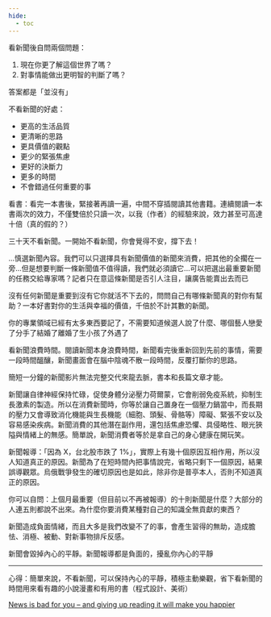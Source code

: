 ```yaml
---
hide:
  - toc
---
```


看新聞後自問兩個問題：

1. 現在你更了解這個世界了嗎？
1. 對事情能做出更明智的判斷了嗎？

答案都是「並沒有」

不看新聞的好處：

* 更高的生活品質
* 更清晰的思路
* 更具價值的觀點
* 更少的緊張焦慮
* 更好的決斷力
* 更多的時間
* 不會錯過任何重要的事

看書：看完一本書後，緊接著再讀一遍，中間不穿插閱讀其他書籍。連續閱讀一本書兩次的效力，不僅雙倍於只讀一次，以我（作者）的經驗來說，效力甚至可高達十倍（真的假的？）

三十天不看新聞。一開始不看新聞，你會覺得不安，撐下去！

...慎選新聞內容。我們可以只選擇具有新聞價值的新聞來消費，把其他的全擱在一旁...但是想要判斷一條新聞值不值得讀，我們就必須讀它...可以把選出最重要新聞的任務交給專家嗎？記者只在意這條新聞是否引人注目，讓廣告能賣出去而已

沒有任何新聞是重要到沒有它你就活不下去的，問問自己有哪條新聞真的對你有幫助？一本好書對你的生活與幸福的價值，千倍於不計其數的新聞。

你的專業領域已經有太多東西要記了，不需要知道候選人說了什麼、哪個藝人戀愛了分手了結婚了離婚了生小孩了外遇了

看新聞浪費時間。閱讀新聞本身浪費時間，新聞看完後重新回到先前的事情，需要一段時間醞釀，新聞畫面會在腦中陰魂不散一段時間，反覆打斷你的思路。

簡短一分鐘的新聞影片無法完整交代來龍去脈，書本和長篇文章才能。

新聞讓自律神經保持忙碌，促使身體分泌壓力荷爾蒙，它會削弱免疫系統，抑制生長激素的製造。所以在消費新聞時，你等於讓自己置身在一個壓力鍋當中，而長期的壓力又會導致消化機能與生長機能（細胞、頭髮、骨骼等）障礙、緊張不安以及容易感染疾病。新聞消費的其他潛在副作用，還包括焦慮恐懼、具侵略性、眼光狹隘與情緒上的無感。簡單說，新聞消費者等於是拿自己的身心健康在開玩笑。

新聞報導：「因為 X，台北股市跌了 1%」，實際上有幾十個原因互相作用，所以沒人知道真正的原因。新聞為了在短時間內把事情說完，省略只剩下一個原因，結果誤導觀眾。烏俄戰爭發生的確切原因也是如此，除非你是普亭本人，否則不知道真正的原因。

你可以自問：上個月最重要（但目前以不再被報導）的十則新聞是什麼？大部分的人連五則都說不出來。為什麼你要消費某種對自己的知識全無貢獻的東西？

新聞造成負面情緒，而且大多是我們改變不了的事，會產生習得的無助，造成膽怯、消極、被動、對新事物排斥反感。

新聞會毀掉內心的平靜。新聞報導都是負面的，擾亂你內心的平靜

---

心得：簡單來說，不看新聞，可以保持內心的平靜，積極主動樂觀，省下看新聞的時間用來看有趣的小說漫畫和有用的書（程式設計、美術）

[News is bad for you – and giving up reading it will make you happier](https://www.theguardian.com/media/2013/apr/12/news-is-bad-rolf-dobelli)
